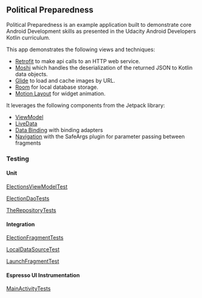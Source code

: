 ## Political Preparedness

Political Preparedness is an example application built to demonstrate core Android Development skills as presented in the Udacity Android Developers Kotlin curriculum. 

This app demonstrates the following views and techniques:

* [Retrofit](https://square.github.io/retrofit/) to make api calls to an HTTP web service.
* [Moshi](https://github.com/square/moshi) which handles the deserialization of the returned JSON to Kotlin data objects. 
* [Glide](https://bumptech.github.io/glide/) to load and cache images by URL.
* [Room](https://developer.android.com/training/data-storage/room) for local database storage.
* [Motion Layout](https://developer.android.com/develop/ui/views/animations/motionlayout) for widget animation. 
  
It leverages the following components from the Jetpack library:

* [ViewModel](https://developer.android.com/topic/libraries/architecture/viewmodel)
* [LiveData](https://developer.android.com/topic/libraries/architecture/livedata)
* [Data Binding](https://developer.android.com/topic/libraries/data-binding/) with binding adapters
* [Navigation](https://developer.android.com/topic/libraries/architecture/navigation/) with the SafeArgs plugin for parameter passing between fragments

### Testing

#### Unit
[ElectionsViewModelTest](https://github.com/azzumw/CapstoneProject/blob/master/app/src/test/java/viewmodels/ElectionsViewModelTest.kt)

[ElectionDaoTests](https://github.com/azzumw/CapstoneProject/blob/master/app/src/androidTest/java/com/example/android/politicalpreparedness/database/ElectionDaoTests.kt)

[TheRepositoryTests](https://github.com/azzumw/CapstoneProject/blob/master/app/src/test/java/com/example/android/politicalpreparedness/repository/TheRepositoryTests.kt)

#### Integration
[ElectionFragmentTests](https://github.com/azzumw/CapstoneProject/blob/master/app/src/androidTest/java/com/example/android/politicalpreparedness/election/ElectionFragmentTests.kt)

[LocalDataSourceTest](https://github.com/azzumw/CapstoneProject/blob/master/app/src/androidTest/java/com/example/android/politicalpreparedness/database/LocalDataSourceTest.kt)

[LaunchFragmentTest](https://github.com/azzumw/CapstoneProject/blob/master/app/src/androidTest/java/com/example/android/politicalpreparedness/launch/LaunchFragmentTest.kt)

#### Espresso UI Instrumentation

[MainActivityTests](https://github.com/azzumw/CapstoneProject/blob/master/app/src/androidTest/java/com/example/android/politicalpreparedness/MainActivityTests.kt)
